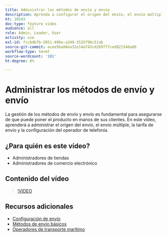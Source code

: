 ```yaml
---
title: Administrar los métodos de envío y envío
description: Aprenda a configurar el origen del envío, el envío múltiple, la tarifa de envío y la configuración del operador de telefonía para su tienda de comercio.
kt: 10543
doc-type: feature video
audience: all
role: Admin, Leader, User
activity: use
exl-id: fccbdb7b-2051-490a-a249-3525f96c51ab
source-git-commit: acee5ba84ea32e14a743cd269f77ced821548ad6
workflow-type: tm+mt
source-wordcount: '101'
ht-degree: 0%

---
```


# Administrar los métodos de envío y envío

La gestión de los métodos de envío y envío es fundamental para asegurarse de que puede poner el producto en manos de sus clientes. En este vídeo, aprenderá a administrar el origen del envío, el envío múltiple, la tarifa de envío y la configuración del operador de telefonía.

## ¿Para quién es este vídeo?

- Administradores de tiendas
- Administradores de comercio electrónico

## Contenido del vídeo

>[!VIDEO](https://video.tv.adobe.com/v/343658?quality=12&learn=on)

## Recursos adicionales

- [Configuración de envío](https://docs.magento.com/user-guide/shipping/shipping-settings.html)
- [Métodos de envío básicos](https://docs.magento.com/user-guide/shipping/methods-basic.html)
- [Operadores de transporte marítimo](https://docs.magento.com/user-guide/shipping/carriers.html)
